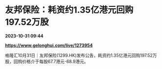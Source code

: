 # 友邦保险：耗资约1.35亿港元回购197.52万股

**2023-10-31 09:44**

**https://www.gelonghui.com/live/1273954**

格隆汇10月31日｜友邦保险(1299.HK)发布公告，耗资约1.35亿港元回购197.52万股，回购价格介于每股67.7港元-68.9港元。